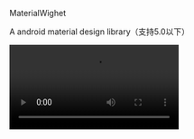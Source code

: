 MaterialWighet

A android material design library（支持5.0以下）

<video >
    <source id="webm" src = "https://raw.githubusercontent.com/WildfireCoding/MaterialWidget/master/data/material.webm"
</video>



## 功能

1. 支持RaisedButton/FlatButton
   * 不占据view大小
   * 在相邻view，阴影不会相互阻挡
   * 自定义阴影方向/颜色/模糊半径
   * 自定义波纹颜色/速度/背景

## 使用

1. 使用MaterialLinearLayout/MaterialFrameLayout/MaterialRelativeLayout作为直接父布局
2. 使用MaterialTextView作为RaisedButton/FlatButton

> 注：Material…Layout并不是作为Button的包裹类（即MaterialTextView可以与其他任何View在Material…Layout里进行布局）。

### sample

```xml
<com.wildfire.materiallib.widget.layout.MaterialLinearLayout
    xmlns:android="http://schemas.android.com/apk/res/android"
    xmlns:app="http://schemas.android.com/apk/res-auto"
    xmlns:tools="http://schemas.android.com/tools"
    android:layout_width="match_parent"
    android:layout_height="match_parent"
    android:orientation="vertical"
    tools:context=".FirstActivity">
    <com.wildfire.materiallib.widget.MaterialTextView
        android:id="@+id/tv_textView"
        android:layout_width="300dp"
        android:layout_height="60dp"
        android:layout_gravity="center_horizontal"
        android:layout_marginTop="100dp"
        android:background="@drawable/shadow_shape"
        android:gravity="center"
        android:text="Raised Button"
        android:textColor="#fff"
        android:textSize="15sp"
        app:MShadowCorner="10dp"
        app:MShadowDirection="45"
        app:MShadowOffset="5dp"
        app:MShadowRadius="10" />
    <TextView
        android:layout_width="300dp"
        android:layout_height="wrap_content"
        android:layout_gravity="center_horizontal"
        android:layout_marginTop="100dp"
        android:text="阴影方向（顺时针0～360度）" />
</com.wildfire.materiallib.widget.layout.MaterialLinearLayout>
```

### attribute

```xml
<declare-styleable name="MaterialTextView">
        <!--阴影颜色-->
        <attr name="MShadowColor" format="color" />
        <!--阴影圆角（若background为shape（gradientDrawable）,background也会进行圆角）-->
        <attr name="MShadowCorner" format="dimension" />
        <!--阴影偏移-->
        <attr name="MShadowOffset" format="dimension" />
        <!--阴影方向（顺时针360度）-->
        <attr name="MShadowDirection" format="integer" />
        <!--阴影模糊半径-->
        <attr name="MShadowRadius" format="integer" />
        <!--波纹背景色（仅当扁平按钮时绘制在波纹以下，即阴影的偏移为0（不恰当的说法））-->
        <attr name="MRippleBgColor" format="color" />
        <!--波纹颜色-->
        <attr name="MRippleColor" format="color" />
        <!--波纹速度-->
        <attr name="MRippleRate" format="dimension" />
        <!--是否启用波纹-->
        <attr name="MRippleEnable" format="boolean" />
    </declare-styleable>
```